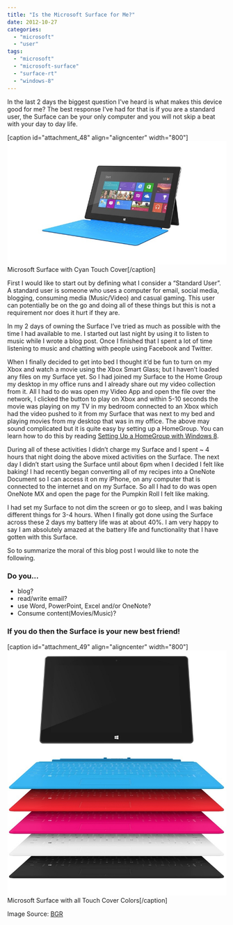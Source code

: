 ```yaml
---
title: "Is the Microsoft Surface for Me?"
date: 2012-10-27
categories: 
  - "microsoft"
  - "user"
tags: 
  - "microsoft"
  - "microsoft-surface"
  - "surface-rt"
  - "windows-8"
---
```


In the last 2 days the biggest question I've heard is what makes this device good for me? The best response I've had for that is if you are a standard user, the Surface can be your only computer and you will not skip a beat with your day to day life.

\[caption id="attachment\_48" align="aligncenter" width="800"\][![](images/bgr-surface-cyan-touch-cover-front-view.jpg "bgr-surface-cyan-touch-cover-front-view")](http://mattblogsit.com/wp-content/uploads/2012/11/bgr-surface-cyan-touch-cover-front-view.jpg) Microsoft Surface with Cyan Touch Cover\[/caption\]

First I would like to start out by defining what I consider a “Standard User”. A standard user is someone who uses a computer for email, social media, blogging, consuming media (Music/Video) and casual gaming. This user can potentially be on the go and doing all of these things but this is not a requirement nor does it hurt if they are.<!--more-->

In my 2 days of owning the Surface I’ve tried as much as possible with the time I had available to me. I started out last night by using it to listen to music while I wrote a blog post. Once I finished that I spent a lot of time listening to music and chatting with people using Facebook and Twitter.

When I finally decided to get into bed I thought it’d be fun to turn on my Xbox and watch a movie using the Xbox Smart Glass; but I haven’t loaded any files on my Surface yet. So I had joined my Surface to the Home Group my desktop in my office runs and I already share out my video collection from it. All I had to do was open my Video App and open the file over the network, I clicked the button to play on Xbox and within 5-10 seconds the movie was playing on my TV in my bedroom connected to an Xbox which had the video pushed to it from my Surface that was next to my bed and playing movies from my desktop that was in my office. The above may sound complicated but it is quite easy by setting up a HomeGroup. You can learn how to do this by reading [Setting Up a HomeGroup with Windows 8](http://mattblogsit.com/2012/10/27/setting-up-a-homegroup-with-windows-8/).

During all of these activities I didn’t charge my Surface and I spent ~ 4 hours that night doing the above mixed activities on the Surface. The next day I didn’t start using the Surface until about 6pm when I decided I felt like baking! I had recently began converting all of my recipes into a OneNote Document so I can access it on my iPhone, on any computer that is connected to the internet and on my Surface. So all I had to do was open OneNote MX and open the page for the Pumpkin Roll I felt like making.

I had set my Surface to not dim the screen or go to sleep, and I was baking different things for 3-4 hours. When I finally got done using the Surface across these 2 days my battery life was at about 40%. I am very happy to say I am absolutely amazed at the battery life and functionality that I have gotten with this Surface.

So to summarize the moral of this blog post I would like to note the following.

### **Do you…**

- blog?
- read/write email?
- use Word, PowerPoint, Excel and/or OneNote?
- Consume content(Movies/Music)?

### **If you do then the Surface is your new best friend!**

\[caption id="attachment\_49" align="aligncenter" width="800"\][![](images/bgr-surface-layered-touch-cover.jpg "bgr-surface-layered-touch-cover")](http://mattblogsit.com/wp-content/uploads/2012/11/bgr-surface-layered-touch-cover.jpg) Microsoft Surface with all Touch Cover Colors\[/caption\]

Image Source: [BGR](http://bgr.com/gallery/microsoft-surface-press-images/)
